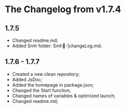 # The Changelog from v1.7.4

## 1.7.5
* Changed readme.md;
* Added Smh folder: Smh📁-|changeLog.md;

## 1.7.6 - 1.7.7
* Created a new clean repository;
* Added JsDoc;
* Added the homepage in package.json;
* Changed the Start function;
* Changed names of variables & optimized launch;
* Changed readme.md;